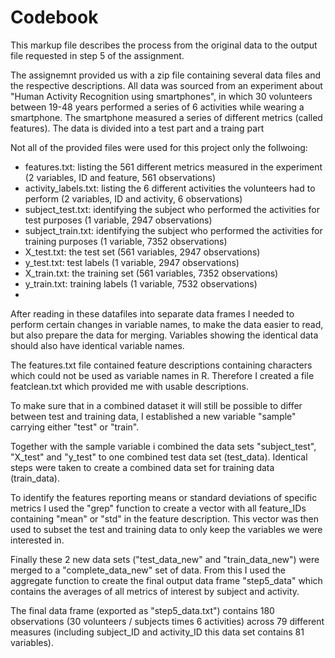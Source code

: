 # Codebook
This markup file describes the process from the original data to the output file requested in step 5 of the assignment.

The assignemnt provided us with a zip file containing several data files and the respective descriptions. 
All data was sourced from an experiment about "Human Activity Recognition using smartphones", in which 30 volunteers between 19-48 years performed a series of 6 activities while wearing a smartphone. The smartphone measured a series of different metrics (called features). 
The data is divided into a test part and a traing part

Not all of the provided files were used for this project only the follwoing:
- features.txt: listing the 561 different metrics measured in the experiment (2 variables, ID and feature, 561 observations)
- activity_labels.txt: listing the 6 different activities the volunteers had to perform (2 variables, ID and activity, 6 observations)
- subject_test.txt: identifying the subject who performed the activities for test purposes (1 variable, 2947 observations)
- subject_train.txt: identifying the subject who performed the activities for training purposes (1 variable, 7352 observations)
- X_test.txt: the test set (561 variables, 2947 observations)
- y_test.txt: test labels (1 variable, 2947 observations)
- X_train.txt: the training set (561 variables, 7352 observations)
- y_train.txt: training labels (1 variable, 7532 observations)
- 
After reading in these datafiles into separate data frames I needed to perform certain changes in variable names, to make the data easier to read, but also prepare the data for merging. Variables showing the identical data should also have identical variable names. 

The features.txt file contained feature descriptions containing characters which could not be used as variable names in R. Therefore I created a file featclean.txt which provided me with usable descriptions.

To make sure that in a combined dataset it will still be possible to differ between test and training data, I established a new variable "sample" carrying either "test" or "train".

Together with the sample variable i combined the data sets "subject_test", "X_test" and "y_test" to one combined test data set (test_data). Identical steps were taken to create a combined data set for training data (train_data).

To identify the features reporting means or standard deviations of specific metrics I used the "grep" function to create a vector with all feature_IDs containing "mean" or "std" in the feature description. This vector was then used to subset the test and training data to only keep the variables we were interested in.

Finally these 2 new data sets ("test_data_new" and "train_data_new") were merged to a "complete_data_new" set of data. From this I used the aggregate function to create the final output data frame "step5_data" which contains the averages of all metrics of interest by subject and activity.

The final data frame (exported as "step5_data.txt") contains 180 observations (30 volunteers / subjects times 6 activities) across 79 different measures (including subject_ID and activity_ID this data set contains 81 variables).
